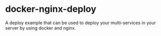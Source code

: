 # docker-nginx-deploy
A deploy example that can be used to deploy your multi-services in your server by using docker and nginx.

